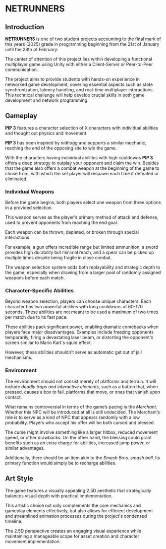 # NETRUNNERS

## Introduction
**NETRUNNERS** is one of two student projects accounting to the final mark of this years (2025) grade in programming beginning from the 21st of January until the 28th of February.

The center of attention of this project lies within developing a functional multiplayer game using Unity with either a Client-Server or Peer-to-Peer communication.

The project aims to provide students with hands-on experience in networked game development, covering essential aspects such as state synchronization, latency handling, and real-time multiplayer interactions. This technical challenge will help develop crucial skills in both game development and network programming.

## Gameplay
**PIP 3** features a character selection of X characters with individual abilities and thought out physics and movement.

**PIP 3** has been inspired by *nidhogg* and supports a similar mechanic, reaching the end of the opposing site to win the game.

With the characters having individual abilities with high cooldowns **PIP 3** offers a deep strategy to outplay your opponent and claim the win. 
Besides that the game also offers a combat weapon at the beginning of the game to chose from, with which the set player will respawn each time if defeated or eliminated.

### **Individual Weapons**

Before the game begins, both players select one weapon from three options in a provided selection.

This weapon serves as the player's primary method of attack and defense, used to prevent opponents from reaching the end goal.

Each weapon can be thrown, depleted, or broken through special interactions.

For example, a gun offers incredible range but limited ammunition, a sword provides high durability but minimal reach, and a spear can be picked up multiple times despite being fragile in close combat.

The weapon selection system adds both replayability and strategic depth to the game, especially when drawing from a larger pool of randomly assigned weapons before each match.

### **Character-Specific Abilities**

Beyond weapon selection, players can choose unique characters. Each character has two powerful abilities with long cooldowns of 60-120 seconds. These abilities are not meant to be used a maximum of two times per match due to its fast pace.

These abilities pack significant power, enabling dramatic comebacks when players face major disadvantages. Examples include freezing opponents temporarily, firing a devastating laser beam, or distorting the opponent's screen similar to Mario Kart's squid effect.

However, these abilities shouldn't serve as automatic get out of jail mechanisms.

### Environment

The environment should not consist merely of platforms and terrain. It will include *deadly traps and interactive elements*, such as a button that, when pressed, causes a box to fall, platforms that move, or ones that vanish upon contact.

What remains controversial in terms of the game’s pacing is the *Merchant*. Whether this NPC will be introduced at all is still undecided. The Merchant’s role is to serve as a kind of NPC that appears randomly with a low probability. Players who accept his offer will be both cursed and blessed.

The curse might involve something like a larger hitbox, reduced movement speed, or other drawbacks. On the other hand, the blessing could grant benefits such as an extra charge for abilities, increased jump power, or similar advantages.

Additionally, there should be an item akin to the *Smash Bros. smash ball*. Its primary function would simply be to recharge abilities.

## Art Style
The game features a visually appealing 2.5D aesthetic that strategically balances visual depth with practical implementation.

This artistic choice not only complements the core mechanics and gameplay elements effectively, but also allows for efficient development and streamlined animation processes during the project's condensed timeline.

The 2.5D perspective creates an engaging visual experience while maintaining a manageable scope for asset creation and character movement implementation.

